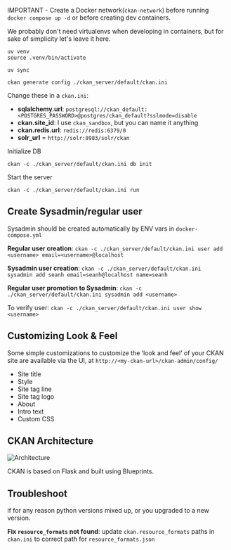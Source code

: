 
IMPORTANT - Create a Docker network(`ckan-network`) before running `docker compose up -d` or before creating dev containers.


We probably don't need virtualenvs when developing in containers, but for sake of simplicity let's leave it here.
```shell
uv venv
source .venv/bin/activate
```

```shell
uv sync
```

```shell
ckan generate config ./ckan_server/default/ckan.ini
```

Change these in a `ckan.ini`:
 - **sqlalchemy.url**: `postgresql://ckan_default:<POSTGRES_PASSWORD>@postgres/ckan_default?sslmode=disable`
 - **ckan.site_id**: I use `ckan_sandbox`, but you can name it anything
 - **ckan.redis.url**: `redis://redis:6379/0`
 - **solr_url** = `http://solr:8983/solr/ckan`

Initialize DB

```shell
ckan -c ./ckan_server/default/ckan.ini db init
```

Start the server

```shell
ckan -c ./ckan_server/default/ckan.ini run
```

## Create Sysadmin/regular user 

Sysadmin should be created automatically by ENV vars in `docker-compose.yml`

**Regular user creation**:
```ckan -c ./ckan_server/default/ckan.ini user add <username> email=<username>@localhost```

**Sysadmin user creation**:
```ckan -c ./ckan_server/default/ckan.ini sysadmin add seanh email=seanh@localhost name=seanh```

**Regular user promotion to Sysadmin**:
```ckan -c ./ckan_server/default/ckan.ini sysadmin add <username>```

To verify user: `ckan -c ./ckan_server/default/ckan.ini user show <username>`

## Customizing Look & Feel

Some simple customizations to customize the ‘look and feel’ of your CKAN site are available via the UI, at
```http://<my-ckan-url>/ckan-admin/config/```

- Site title
- Style
- Site tag line
- Site tag logo
- About
- Intro text
- Custom CSS

## CKAN Architecture

![Architecture](https://docs.ckan.org/en/2.11/_images/architecture.png)

CKAN is based on Flask and built using Blueprints.



## Troubleshoot

if for any reason python versions mixed up, or you upgraded to a new version. 

**Fix `resource_formats` not found**: update `ckan.resource_formats` paths in `ckan.ini` to correct path for `resource_formats.json`